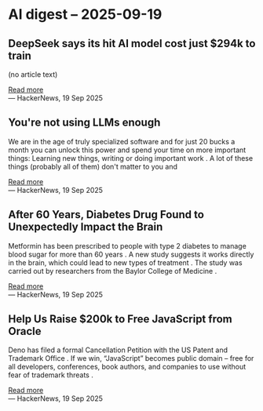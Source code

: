 # AI digest – 2025-09-19

## DeepSeek says its hit AI model cost just $294k to train

(no article text)

[Read more](https://www.reuters.com/world/china/chinas-deepseek-says-its-hit-ai-model-cost-just-294000-train-2025-09-18/)  
— HackerNews, 19 Sep 2025

## You're not using LLMs enough

We are in the age of truly specialized software and for just 20 bucks a month you can unlock this power and spend your time on more important things: Learning new things, writing or doing important work . A lot of these things (probably all of them) don't matter to you and

[Read more](https://florianbrand.de/posts/use-llms-more)  
— HackerNews, 19 Sep 2025

## After 60 Years, Diabetes Drug Found to Unexpectedly Impact the Brain

Metformin has been prescribed to people with type 2 diabetes to manage blood sugar for more than 60 years . A new study suggests it works directly in the brain, which could lead to new types of treatment . The study was carried out by researchers from the Baylor College of Medicine .

[Read more](https://www.sciencealert.com/after-60-years-diabetes-drug-found-to-unexpectedly-impact-the-brain)  
— HackerNews, 19 Sep 2025

## Help Us Raise $200k to Free JavaScript from Oracle

Deno has filed a formal Cancellation Petition with the US Patent and Trademark Office . If we win, “JavaScript” becomes public domain – free for all developers, conferences, book authors, and companies to use without fear of trademark threats .

[Read more](https://deno.com/blog/javascript-tm-gofundme)  
— HackerNews, 19 Sep 2025
